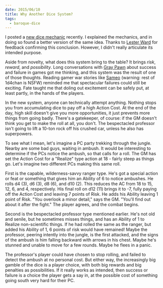 ```yaml
---
date: 2015/06/10
title: Why Another Dice System?
tags:
  - baroque-dice
---
```


I posted a [new dice mechanic](/blog/2015-06-08-baroque-dice-mechanic.html) recently. I explained the mechanics, and in doing so found a better version of the same idea. Thanks to [Lester Ward] for feedback confirming this conclusion. However, I didn't really articulate its intended purpose.

Aside from novelty, what does this system bring to the table? It brings *risk*, *reward*, and *possibility*. Long conversations with [Gray Pawn] about success and failure in games got me thinking, and this system was the result of one of those thoughts. Reading gamer war stories like [Sameo] (warning: rest of 1d4chan is NSFW) reminded me that spectacular failures could still be exciting. Fate taught me that doling out excitement can be safely put, at least partly, in the hands of the players.

In the new system, anyone can technically attempt anything. Nothing stops you from accumulating dice to pay off a high Action Cost. At the end of the day, high skill doesn't give you more opportunities, it just prevents more things from going badly. There's a gatekeeper, of course: if the GM doesn't think you get to make the roll at all, you don't. The bespectacled professor isn't going to lift a 10-ton rock off his crushed car, unless he also has superpowers.

<!-- more -->

To see what I mean, let's imagine a PC party trekking through the jungle. Nearby are some bad guys, waiting in ambush. It would be interesting to determine if the PCs notice the ambush, so that calls for a roll. The GM has set the Action Cost for a "Realize" type action at 18 - fairly steep as things go. Let's imagine two different PCs making this same roll.

First is the capable, wilderness-savvy ranger type. He's got a special action or feat or something that gives him an Ability of 6 to notice ambushes. He rolls d4 (3), d6 (3), d8 (6), and d10 (2). This reduces the AC from 18 to 15, 12, 6, and 4, respectively. His final roll on d12 (11) brings it to -7, fully paying off the Action Cost and leaving 7 points of Risk. He adds his Ability leaving 1 point of Risk. "You overlook a minor detail," says the GM. "You'll find out about it after the fight." The player agrees, and the combat begins.

Second is the bespectacled professor type mentioned earlier. He's not old and senile, but he sometimes misses things, and has an Ability of 1 to Realize non-scientific things. If he had rolled the same as the ranger, but added his Ability of 1, 6 points of risk would have remained! Maybe the professor, peering intently into the jungle, is the first attacked, and the signs of the ambush is him falling backward with arrows in his chest. Maybe he's stunned and unable to move for a few rounds. Maybe he flees in a panic.

The professor's player could have chosen to stop rolling, and failed to detect the ambush at no personal cost. But either way, the increasingly big gamble of the dice is a player choice, with both big rewards and big penalties as possibilities. If it really works as intended, then success or failure is a choice the player gets a say in, at the possible cost of something going south very hard for their PC.

[Gray Pawn]: https://plus.google.com/101426386622372860909/about
[Lester Ward]: https://plus.google.com/108131264929529993281/about
[Sameo]: http://1d4chan.org/wiki/Sameo
